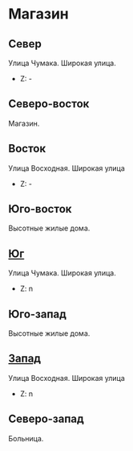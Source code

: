 # Магазин

## Север

Улица Чумака.
Широкая улица.

* Z:    -

## Северо-восток

Магазин.

## Восток

Улица Восходная.
Широкая улица

* Z:    -

## Юго-восток

Высотные жилые дома.

## [Юг](./09590060.md)

Улица Чумака.
Широкая улица.

* Z:    n

## Юго-запад

Высотные жилые дома.

## [Запад](./09585055.md)

Улица Восходная.
Широкая улица

* Z:    n

## Северо-запад

Больница.
